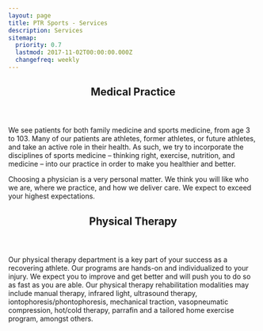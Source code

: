 ```yaml
---
layout: page
title: PTR Sports - Services
description: Services
sitemap:
  priority: 0.7
  lastmod: 2017-11-02T00:00:00.000Z
  changefreq: weekly
---
```


<header>
  <h2>Medical Practice</h2>
</header>

We see patients for both family medicine and sports medicine, from age 3 to 103. Many of our patients are athletes, former athletes, or future athletes, and take an active role in their health. As such, we try to incorporate the disciplines of sports medicine – thinking right, exercise, nutrition, and medicine – into our practice in order to make you healthier and better.

Choosing a physician is a very personal matter. We think you will like who we are, where we practice, and how we deliver care. We expect to exceed your highest expectations.

<header>
  <h2>Physical Therapy</h2>
</header>

Our physical therapy department is a key part of your success as a recovering athlete. Our programs are hands-on and individualized to your injury. We expect you to improve and get better and will push you to do so as fast as you are able. Our physical therapy rehabilitation modalities may include manual therapy, infrared light, ultrasound therapy, iontophoresis/phontophoresis, mechanical traction, vasopneumatic compression, hot/cold therapy, parrafin and a tailored home exercise program, amongst others.  
